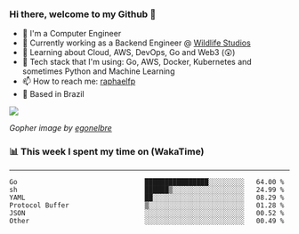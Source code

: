 ### Hi there, welcome to my Github 👋

- 📖 I'm a Computer Engineer
- 🔭 Currently working as a Backend Engineer @ [Wildlife Studios](https://wildlifestudios.com/)
- 🌱 Learning about Cloud, AWS, DevOps, Go and Web3 (😲)
- 🚀 Tech stack that I'm using: Go, AWS, Docker, Kubernetes and sometimes Python and Machine Learning
- 📫 How to reach me: [raphaelfp](https://linkedin.com/in/raphaelfp)
- 🏡 Based in Brazil

![](https://github.com/raphaelfp/gophers/blob/master/.thumb/animation/morning-coffee-3x.gif)

*Gopher image by [egonelbre](https://github.com/egonelbre/)*

### 📊 This week I spent my time on (WakaTime)

---

<!--START_SECTION:waka-->

```text
Go                                ████████████████░░░░░░░░░   64.00 %
sh                                ██████▒░░░░░░░░░░░░░░░░░░   24.99 %
YAML                              ██░░░░░░░░░░░░░░░░░░░░░░░   08.29 %
Protocol Buffer                   ▒░░░░░░░░░░░░░░░░░░░░░░░░   01.28 %
JSON                              ░░░░░░░░░░░░░░░░░░░░░░░░░   00.52 %
Other                             ░░░░░░░░░░░░░░░░░░░░░░░░░   00.49 %
```

<!--END_SECTION:waka-->
